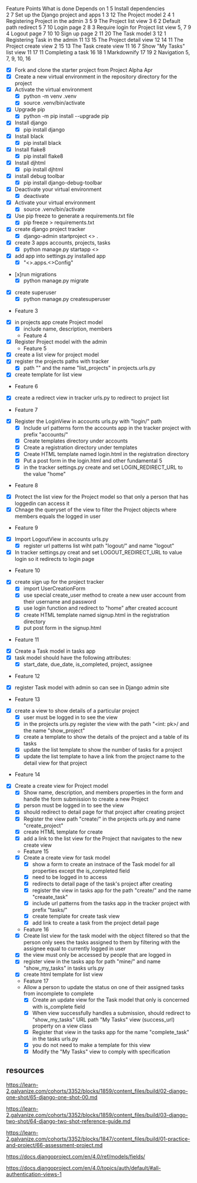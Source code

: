 Feature	Points	What is done	                    Depends on
1	      5	    Install dependencies	
2	      7	    Set up the Django project and apps	1
3	      12	    The Project model	                2
4	      1	    Registering Project in the admin	  3
5	      9	    The Project list view	              3
6	      2	    Default path redirect	              5
7	      10	    Login page	                      2
8	      3	    Require login for Project list view	5, 7
9	      4	    Logout page	                        7
10	    10	    Sign up page	                    2
11	    20	    The Task model	                  3
12	    1	    Registering Task in the admin	      11
13	    15	    The Project detail view	          12
14	    11	    The Project create view	          2
15	    13	    The Task create view	            11
16	    7	    Show "My Tasks" list view	          11
17	    11	    Completing a task	                16
18	    1	    Markdownify	                        17
19	    2	    Navigation	                        5, 7, 9, 10, 16

* [x] Fork and clone the starter project from Project Alpha Apr 
* [x] Create a new virtual environment in the repository directory for the project
* [x] Activate the virtual environment
  * [x] python -m venv .venv 
  * [x] source .venv/bin/activate
* [x] Upgrade pip
  * [x] python -m pip install --upgrade pip
* [x] Install django
  * [x] pip install django  
* [x] Install black
  * [x] pip install black
* [x] Install flake8
  * [x] pip install flake8
* [x] Install djhtml 
  * [x] pip install djhtml  
* [x] install debug toolbar
    * [x] pip install django-debug-toolbar  
* [x] Deactivate your virtual environment
  * [x] deactivate 
* [x] Activate your virtual environment
  * [x] source .venv/bin/activate
* [x] Use pip freeze to generate a requirements.txt file
  * [x] pip freeze > requirements.txt 
 * [x] create django project tracker
    * [x] django-admin startproject <<projectname>> .
* [x] create 3 apps accounts, projects, tasks  
    * [x] python manage.py startapp <<name>>
* [x] add app into settings.py installed app
  * [x] "<<name>>.apps.<<UppercaseName>>Config" 
* [x]run migrations
  * [x] python manage.py migrate  
* [x] create superuser 
  * [x] python manage.py createsuperuser 
* Feature 3
* [x] in projects app create Project model
  * [x] include name, description, members
  * Feature 4
* [x] Register Project model with the admin
  * Feature 5
* [x] create a list view for project model 
* [x] register the projects paths with tracker
  * [x] path "" and the name "list_projects" in projects.urls.py
* [x] create template for list view
* Feature 6
* [x] create a redirect view in tracker urls.py to redirect to project list
* Feature 7
* [x] Register the LoginView in accounts urls.py with "login/" path 
  * [x] Include url patterns form the accounts app in the tracker project with prefix "accounts/" 
  * [x] Create templates directory under accounts
  * [x] Create a registration directory under templates
  * [x] Create HTML template named login.html in the registration directory
  * [x] Put a post form in the login.html and other fundamental 5  
  * [x] in the tracker settings.py create and set LOGIN_REDIRECT_URL to the value "home" 
* Feature 8
* [x] Protect the list view for the Project model so that only a person that has loggedin can access it
* [x] Chnage the queryset of the view to filter the Project objects where members equals the logged in user
* Feature 9
* [x] Import LogoutView in accounts urls.py
  * [x] register url patterns list wiht path "logout/" and name "logout"
* [x] In tracker settings.py creat and set LOGOUT_REDIRECT_URL to value login so it redirects to login page  
* Feature 10
* [x] create sign up for the project tracker
  * [x] import UserCreationForm 
  * [x] use special create_user method to create a new user account from their username and password
  * [x] use login function and redirect to "home" after created account
  * [x] create HTML template named signup.html in the registration directory
  * [x] put post form in the signup.html
* Feature 11 
* [x] Create a Task model in tasks app
* [x] task model should have the following attributes: 
  * [x] start_date, due_date, is_completed, project, assignee 
* Feature 12 
* [x] register Task model with admin so can see in Django admin site
* Feature 13
* [x] create a view to show details of a particular project 
  * [x] user must be logged in to see the view
  * [x] in the projects urls.py register the view with the path "<int: pk>/ and the name "show_project"
  * [x] create a template to show the details of the project and a table of its tasks  
  * [x] update the list template to show the number of tasks for a project 
  * [x] update the list template to have a link from the project name to the detail view for that project
* Feature 14
* [x] Create a create view for Project model  
  * [x] Show name, description, and members properties in the form and handle the form submission to create a new Project
  * [x] person must be logged in to see the view
  * [x] should redirect to detail page for that project after creating project
  * [x] Register the view path "create/" in the projects urls.py and name "create_project"
  * [x] create HTML template for create
  * [x] add a link to the list view for the Project that navigates to the new create view 
  * Feature 15
  * [x] Create a create view for task model
    * [x] show a form to create an instnace of the Task model for all properties except the is_completed field 
    * [x] need to be logged in to access 
    * [x] redirects to detail page of the task's project after creating
    * [x] register the view in tasks app for the path "create/" and the name "creaate_task"
    * [x] include url patterns from the tasks app in the tracker project with prefix "tasks/"
    * [x] create template for create task view 
    * [x] add link to create a task from the project detail page
  * Feature 16
  * [x] Create list view for the task model with the object filtered so that the person only sees the tasks assigned to them by filtering with the assignee equal to currently logged in user
  * [x] the view must only be accessed by people that are logged in 
  * [x] register view in the tasks app for path "mine/" and name "show_my_tasks" in tasks urls.py
  * [x] create html template for list view 
  * Feature 17
  * Allow a person to update the status on one of their assigned tasks from incomplete to complete
    * [x] Create an update view for the Task model that only is concerned with is_complete field
    * [x] When view successfully handles a submission, should redirect to "show_my_tasks" URL path "My Tasks" view (success_url) property on a view class
    * [x] Register that view in the tasks app for the name "complete_task" in the tasks urls.py
    * [x] you do not need to make a template for this view
    * [x] Modify the "My Tasks" view to comply with specification 

## resources 
<https://learn-2.galvanize.com/cohorts/3352/blocks/1859/content_files/build/02-django-one-shot/65-django-one-shot-00.md>

<https://learn-2.galvanize.com/cohorts/3352/blocks/1859/content_files/build/03-django-two-shot/64-django-two-shot-reference-guide.md>

<https://learn-2.galvanize.com/cohorts/3352/blocks/1847/content_files/build/01-practice-and-project/66-assessment-project.md>

<https://docs.djangoproject.com/en/4.0/ref/models/fields/>

<https://docs.djangoproject.com/en/4.0/topics/auth/default/#all-authentication-views-1>